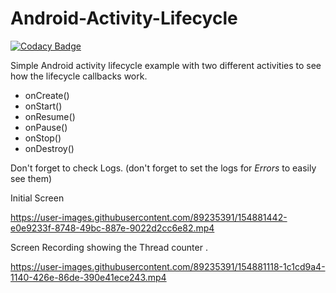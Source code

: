 # Android-Activity-Lifecycle

[![Codacy Badge](https://api.codacy.com/project/badge/Grade/3cb7ca412bfe46ccbfe0dd09108dde84)](https://app.codacy.com/app/grrigore/Android-Activity-Lifecycle?utm_source=github.com&utm_medium=referral&utm_content=grrigore/Android-Activity-Lifecycle&utm_campaign=badger)

Simple Android activity lifecycle example with two different activities to see how the lifecycle callbacks work.

* onCreate()
* onStart()
* onResume()
* onPause()
* onStop()
* onDestroy()

Don't forget to check Logs. (don't forget to set the logs for *Errors* to easily see them)

Initial Screen 

https://user-images.githubusercontent.com/89235391/154881442-e0e9233f-8748-49bc-887e-9022d2cc6e82.mp4

Screen Recording showing the Thread counter .

https://user-images.githubusercontent.com/89235391/154881118-1c1cd9a4-1140-426e-86de-390e41ece243.mp4





